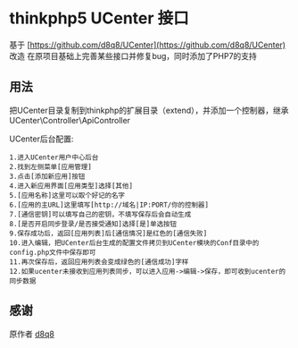 # thinkphp5 UCenter 接口
基于 [https://github.com/d8q8/UCenter](https://github.com/d8q8/UCenter) 改造
在原项目基础上完善某些接口并修复bug，同时添加了PHP7的支持
## 用法
把UCenter目录复制到thinkphp的扩展目录（extend），并添加一个控制器，继承UCenter\Controller\ApiController

UCenter后台配置:
```
1.进入UCenter用户中心后台
2.找到左侧菜单[应用管理]
3.点击[添加新应用]按钮
4.进入新应用界面[应用类型]选择[其他]
5.[应用名称]这里可以取个好记的名字
6.[应用的主URL]这里填写[http://域名|IP:PORT/你的控制器]
7.[通信密钥]可以填写自己的密钥，不填写保存后会自动生成
8.[是否开启同步登录/是否接受通知]选择[是]单选按钮
9.保存成功后，返回[应用列表]后[通信情况]是红色的[通信失败]
10.进入编辑，把UCenter后台生成的配置文件拷贝到UCenter模块的Conf目录中的config.php文件中保存即可
11.再次保存后，返回应用列表会变成绿色的[通信成功]字样
12.如果ucenter未接收到应用列表同步，可以进入应用->编辑->保存，即可收到ucenter的同步数据
```

## 感谢
原作者 [d8q8](https://github.com/d8q8)